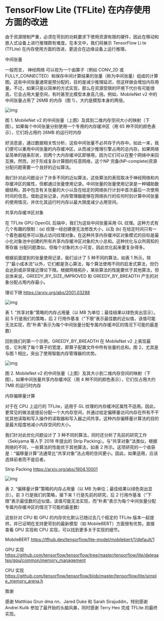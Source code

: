 # TensorFlow Lite (TFLite) 在内存使用方面的改进

由于资源限制严重，必须在苛刻的功耗要求下使用资源有限的硬件，因此在移动和嵌入式设备上进行推理颇有难度。在本文中，我们将展示 TensorFlow Li te (TFLite) 在内存使用方面的改进，更适合在边缘设备上运行推理。

中间张量

一般而言， 神经网络 可以视为一个由算子（例如 CONV_2D 或 FULLY_CONNECTED）和保存中间计算结果的张量（称为中间张量）组成的计算图。这些中间张量通常是预分配的，目的是减少推理延迟，但这样做会增加内存用量。不过，如果只是以简单的方式实现，那么在资源受限的环境下代价有可能很高，它会占用大量空间，有时甚至比模型本身高几倍。例如，MobileNet v2 中的中间张量占用了 26MB 的内存（图 1），大约是模型本身的两倍。

![img](http://uploadimg2.moore.ren/images/news/2020-10-21/155713.jpg)

图 1. MobileNet v2 的中间张量（上图）及其到二维内存空间大小的映射（下图）。如果每个中间张量分别使用一个专用的内存缓冲区（用 65 种不同的颜色表示），它们将占用约 26MB 的运行时内存

好消息是，通过数据相关性分析，这些中间张量不必共存于内存中。如此一来，我们便可以重用中间张量的内存缓冲区，从而减少推理引擎占用的总内存。如果网络呈简单的链条形状，则两个大内存缓冲区即够用，因为它们可以在整个网络中来回互换。然而，对于形成复杂计算图的任意网络，这个NP 完备(NP-complete)资源分配问题需要一个良好的近似算法。

我们针对此问题设计了许多不同的近似算法，这些算法的表现取决于神经网络和内存缓冲区的属性，但都通过张量使用记录。中间张量的张量使用记录是一种辅助数据结构，其中包含有关张量的大小以及在给定的网络执行计划中首次最后一次使用时间的信息。借助这些记录，内存管理器能够在网络执行的任何时刻计算中间张量的使用情况，并优化其运行时内存以最大限度减少占用空间。

共享内存缓冲区对象

在 TFLite GPU OpenGL 后端中，我们为这些中间张量采用 GL 纹理。这种方式有几个有趣的限制：(a) 纹理一经创建便无法修改大小，以及 (b) 在给定时间只有一个着色器程序可以独占访问纹理对象。在这种共享内存缓冲区对象模式的目标是最小化对象池中创建的所有共享内存缓冲区对象的大小总和。这种优化与众所周知的 寄存器 分配问题类似，但每个对象的大小可变，因此优化起来要复杂得多。

根据前面提到的张量使用记录，我们设计了 5 种不同的算法，如表 1 所示。除了“最小成本流”以外，它们都是贪心算法，每个算法使用不同的启发式算法，但仍会达到或非常接近理论下限。根据网络拓扑，某些算法的性能要优于其他算法，但总体来说，GREEDY_BY_SIZE_IMPROVED 和 GREEDY_BY_BREADTH 产生的对象分配占用内存最小。

理论下限
https://arxiv.org/abs/2001.03288

![img](http://uploadimg2.moore.ren/images/news/2020-10-21/155714.jpg)

表 1. “共享对象”策略的内存占用量（以 MB 为单位；最佳结果以绿色突出显示）。前 5 行是我们的策略，后 2 行用作基准（“下限”表示最佳数的近似值，该值可能无法实现，而“朴素”表示为每个中间张量分配专属内存缓冲区的情况下可能的最差数）

回到我们的第一个示例，GREEDY_BY_BREADTH 在 MobileNet v2 上表现最佳，它利用了每个算子的宽度，即算子配置文件中所有张量的总和。图 2，尤其是与图 1 相比，突出了使用智能内存管理器的优势。

![img](http://uploadimg2.moore.ren/images/news/2020-10-21/155715.jpg)

图 2. MobileNet v2 的中间张量（上图）及其大小到二维内存空间的映射（下图）。如果中间张量共享内存缓冲区（用 4 种不同的颜色表示），它们仅占用大约 7MB 的运行时内存

内存偏移量计算

对于在 CPU 上运行的 TFLite，适用于 GL 纹理的内存缓冲区属性不适用。因此，更常见的做法是提前分配一个大内存空间，并通过给定偏移量访问内存在所有不干扰其他读取和写入操作的读取器和写入器之间共享。这种内存偏移量计算法的目的是最大程度地减小内存空间的大小。

我们针对此优化问题设计了 3 种不同的算法，同时还分析了先前的研究工作（Sekiyama 等人于 2018 年提出的 Strip Packing）。与“共享对象”法类似，根据网络的不同，一些算法的性能优于其他算法，如表 2 所示。这项研究的一个收获是：“偏移量计算”法通常比“共享对象”法占用的空间更小。因此，如果适用，应该选择前者而不是后者。

Strip Packing
https://arxiv.org/abs/1804.10001

![img](http://uploadimg2.moore.ren/images/news/2020-10-21/155716.jpg)

表 2. “偏移量计算”策略的内存占用量（以 MB 为单位；最佳结果以绿色突出显示）。前 3 行是我们的策略，接下来 1 行是先前的研究，后 2 行用作基准（“下限”表示最佳数的近似值，该值可能无法实现，而“朴素”表示为每个中间张量分配专属内存缓冲区的情况下可能的最差数）

这些针对 CPU 和 GPU 的内存优化默认已随过去几个稳定的 TFLite 版本一起提供，并已证明在支持更苛刻的最新模型（如 MobileBERT）方面很有优势。直接查看 GPU 实现和 CPU 实现，可以找到更多关于实现的细节。

MobileBERT
https://tfhub.dev/tensorflow/lite-model/mobilebert/1/default/1

GPU 实现
https://github.com/tensorflow/tensorflow/tree/master/tensorflow/lite/delegates/gpu/common/memory_management

CPU 实现
https://github.com/tensorflow/tensorflow/blob/master/tensorflow/lite/simple_memory_arena.h

致谢

感谢 Matthias Grun dma nn、Jared Duke 和 Sarah Sirajuddin，特别感谢 Andrei Kulik 参加了最开始的头脑风暴，同时感谢 Terry Heo 完成 TFLite 的最终实现。